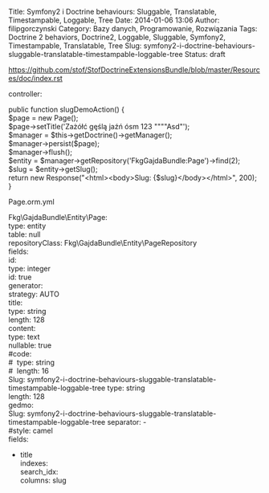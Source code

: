Title: Symfony2 i Doctrine behaviours: Sluggable, Translatable, Timestampable, Loggable, Tree
Date: 2014-01-06 13:06
Author: filipgorczynski
Category: Bazy danych, Programowanie, Rozwiązania
Tags: Doctrine 2 behaviors, Doctrine2, Loggable, Sluggable, Symfony2, Timestampable, Translatable, Tree
Slug: symfony2-i-doctrine-behaviours-sluggable-translatable-timestampable-loggable-tree
Status: draft

https://github.com/stof/StofDoctrineExtensionsBundle/blob/master/Resources/doc/index.rst

controller:

public function slugDemoAction() {  
\$page = new Page();  
\$page-\>setTitle('Zażółć gęślą jaźń ósm 123 """"Asd"');  
\$manager = \$this-\>getDoctrine()-\>getManager();  
\$manager-\>persist(\$page);  
\$manager-\>flush();  
\$entity = \$manager-\>getRepository('FkgGajdaBundle:Page')-\>find(2);  
\$slug = \$entity-\>getSlug();  
return new Response("\<html\>\<body\>Slug: {\$slug}\</body\>\</html\>", 200);  
}

Page.orm.yml

Fkg\\GajdaBundle\\Entity\\Page:  
type: entity  
table: null  
repositoryClass: Fkg\\GajdaBundle\\Entity\\PageRepository  
fields:  
id:  
type: integer  
id: true  
generator:  
strategy: AUTO  
title:  
type: string  
length: 128  
content:  
type: text  
nullable: true  
\#code:  
\#  type: string  
\#  length: 16  
Slug: symfony2-i-doctrine-behaviours-sluggable-translatable-timestampable-loggable-tree
type: string  
length: 128  
gedmo:  
Slug: symfony2-i-doctrine-behaviours-sluggable-translatable-timestampable-loggable-tree
separator: -  
\#style: camel  
fields:  
- title  
indexes:  
search\_idx:  
columns: slug
